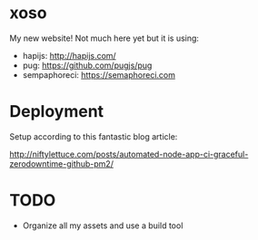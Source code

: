 # xoso

My new website! Not much here yet but it is using:

* hapijs: http://hapijs.com/
* pug: https://github.com/pugjs/pug
* sempaphoreci: https://semaphoreci.com


# Deployment

Setup according to this fantastic blog article:

http://niftylettuce.com/posts/automated-node-app-ci-graceful-zerodowntime-github-pm2/


# TODO

* Organize all my assets and use a build tool




